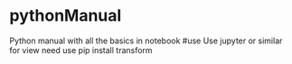 # pythonManual

Python manual with all the basics in notebook
#use
Use jupyter or similar for view
need use pip install transform
